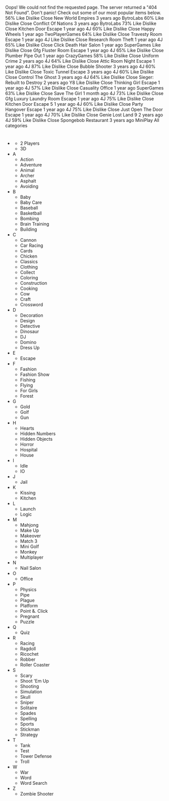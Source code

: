 Oops! We could not find the requested page. The server returned a "404 Not Found". Don't panic! Check out some of our most popular items below. 56% Like Dislike Close New World Empires 3 years ago BytroLabs 60% Like Dislike Close Conflict Of Nations 3 years ago BytroLabs 73% Like Dislike Close Kitchen Door Escape 1 year ago 4J 60% Like Dislike Close Happy Wheels 1 year ago TwoPlayerGames 64% Like Dislike Close Travesty Room Escape 1 year ago 4J Like Dislike Close Research Room Theft 1 year ago 4J 65% Like Dislike Close Click Death Hair Salon 1 year ago SuperGames Like Dislike Close Gfg Fluster Room Escape 1 year ago 4J 65% Like Dislike Close Plumber Pipe Out 1 year ago CrazyGames 58% Like Dislike Close Uniform Crime 2 years ago 4J 64% Like Dislike Close Attic Room Night Escape 1 year ago 4J 87% Like Dislike Close Bubble Shooter 3 years ago 4J 60% Like Dislike Close Toxic Tunnel Escape 3 years ago 4J 60% Like Dislike Close Control The Ghost 3 years ago 4J 64% Like Dislike Close Sieger: Rebuilt to Destroy 2 years ago Y8 Like Dislike Close Thinking Girl Escape 1 year ago 4J 57% Like Dislike Close Casuality Office 1 year ago SuperGames 63% Like Dislike Close Save The Girl 1 month ago 4J 73% Like Dislike Close Gfg Luxury Laundry Room Escape 1 year ago 4J 75% Like Dislike Close Kitchen Door Escape 5 1 year ago 4J 60% Like Dislike Close Party Hangover Escape 1 year ago 4J 75% Like Dislike Close Just Open The Door Escape 1 year ago 4J 70% Like Dislike Close Genie Lost Land 9 2 years ago 4J 59% Like Dislike Close Spongebob Restaurant 3 years ago MiniPlay All categories

*   #
    *   2 Players
    *   3D
*   A
    *   Action
    *   Adventure
    *   Animal
    *   Archer
    *   Asphalt
    *   Avoiding
*   B
    *   Baby
    *   Baby Care
    *   Baseball
    *   Basketball
    *   Bombing
    *   Brain Training
    *   Building
*   C
    *   Cannon
    *   Car Racing
    *   Cards
    *   Chicken
    *   Classics
    *   Clothing
    *   Collect
    *   Coloring
    *   Construction
    *   Cooking
    *   Cow
    *   Craft
    *   Crossword
*   D
    *   Decoration
    *   Design
    *   Detective
    *   Dinosaur
    *   DJ
    *   Domino
    *   Dress Up
*   E
    *   Escape
*   F
    *   Fashion
    *   Fashion Show
    *   Fishing
    *   Flying
    *   For Girls
    *   Forest
*   G
    *   Gold
    *   Golf
    *   Gun
*   H
    *   Hearts
    *   Hidden Numbers
    *   Hidden Objects
    *   Horror
    *   Hospital
    *   House
*   I
    *   Idle
    *   IO
*   J
    *   Jail
*   K
    *   Kissing
    *   Kitchen
*   L
    *   Launch
    *   Logic
*   M
    *   Mahjong
    *   Make Up
    *   Makeover
    *   Match 3
    *   Mini Golf
    *   Monkey
    *   Multiplayer
*   N
    *   Nail Salon
*   O
    *   Office
*   P
    *   Physics
    *   Pipe
    *   Plague
    *   Platform
    *   Point &. Click
    *   Pregnant
    *   Puzzle
*   Q
    *   Quiz
*   R
    *   Racing
    *   Ragdoll
    *   Ricochet
    *   Robber
    *   Roller Coaster
*   S
    *   Scary
    *   Shoot 'Em Up
    *   Shooting
    *   Simulation
    *   Skull
    *   Sniper
    *   Solitaire
    *   Spades
    *   Spelling
    *   Sports
    *   Stickman
    *   Strategy
*   T
    *   Tank
    *   Test
    *   Tower Defense
    *   Troll
*   W
    *   War
    *   Word
    *   Word Search
*   Z
    *   Zombie Shooter